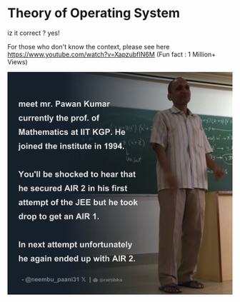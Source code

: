 # Theory of Operating System
iz it correct ? yes!

For those who don't know the context, please see here
https://www.youtube.com/watch?v=XapzubfIN6M
(Fun fact : 1 Million+ Views)


![Pawan intro](https://github.com/Manthannium/Theory-of-Operating-System/blob/main/pawan.jpg)
